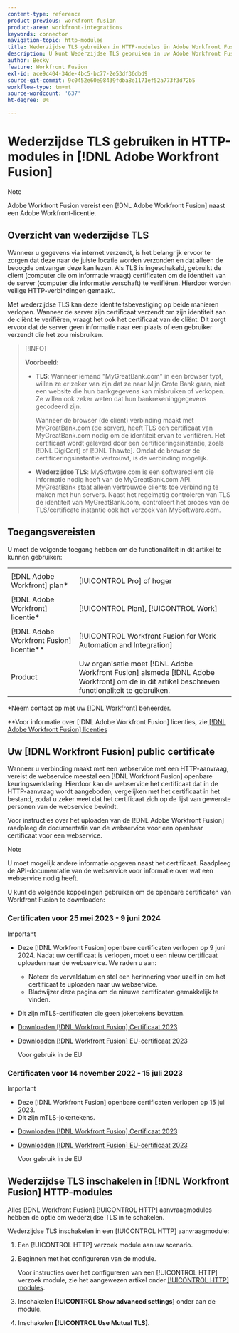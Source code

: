 ```yaml
---
content-type: reference
product-previous: workfront-fusion
product-area: workfront-integrations
keywords: connector
navigation-topic: http-modules
title: Wederzijdse TLS gebruiken in HTTP-modules in Adobe Workfront Fusion
description: U kunt Wederzijdse TLS gebruiken in uw Adobe Workfront Fusion HTTP-modules, zodat beide zijden van de informatietransactie de identiteit van de ander kunnen verifiëren.
author: Becky
feature: Workfront Fusion
exl-id: ace9c404-34de-4bc5-bc77-2e53df36dbd9
source-git-commit: 9c0452e60e98439fdba8e1171ef52a773f3d72b5
workflow-type: tm+mt
source-wordcount: '637'
ht-degree: 0%

---
```


# Wederzijdse TLS gebruiken in HTTP-modules in [!DNL Adobe Workfront Fusion]

>[!NOTE]
>
>Adobe Workfront Fusion vereist een [!DNL Adobe Workfront Fusion] naast een Adobe Workfront-licentie.

## Overzicht van wederzijdse TLS

Wanneer u gegevens via internet verzendt, is het belangrijk ervoor te zorgen dat deze naar de juiste locatie worden verzonden en dat alleen de beoogde ontvanger deze kan lezen. Als TLS is ingeschakeld, gebruikt de client (computer die om informatie vraagt) certificaten om de identiteit van de server (computer die informatie verschaft) te verifiëren. Hierdoor worden veilige HTTP-verbindingen gemaakt.

Met wederzijdse TLS kan deze identiteitsbevestiging op beide manieren verlopen. Wanneer de server zijn certificaat verzendt om zijn identiteit aan de cliënt te verifiëren, vraagt het ook het certificaat van de cliënt. Dit zorgt ervoor dat de server geen informatie naar een plaats of een gebruiker verzendt die het zou misbruiken.

>[!INFO]
>
>**Voorbeeld:**
>
>* **TLS**: Wanneer iemand &quot;MyGreatBank.com&quot; in een browser typt, willen ze er zeker van zijn dat ze naar Mijn Grote Bank gaan, niet een website die hun bankgegevens kan misbruiken of verkopen. Ze willen ook zeker weten dat hun bankrekeninggegevens gecodeerd zijn.
   >
   >   Wanneer de browser (de client) verbinding maakt met MyGreatBank.com (de server), heeft TLS een certificaat van MyGreatBank.com nodig om de identiteit ervan te verifiëren. Het certificaat wordt geleverd door een certificeringsinstantie, zoals [!DNL DigiCert] of [!DNL Thawte]. Omdat de browser de certificeringsinstantie vertrouwt, is de verbinding mogelijk.
>
>* **Wederzijdse TLS**: MySoftware.com is een softwareclient die informatie nodig heeft van de MyGreatBank.com API. MyGreatBank staat alleen vertrouwde clients toe verbinding te maken met hun servers. Naast het regelmatig controleren van TLS de identiteit van MyGreatBank.com, controleert het proces van de TLS/certificate instantie ook het verzoek van MySoftware.com.


## Toegangsvereisten

U moet de volgende toegang hebben om de functionaliteit in dit artikel te kunnen gebruiken:

<table style="table-layout:auto"> 
 <col> 
 <col> 
 <tbody> 
  <tr> 
   <td role="rowheader">[!DNL Adobe Workfront] plan*</td> 
   <td> <p>[!UICONTROL Pro] of hoger</p> </td> 
  </tr> 
  <tr data-mc-conditions=""> 
   <td role="rowheader">[!DNL Adobe Workfront] licentie*</td> 
   <td> <p>[!UICONTROL Plan], [!UICONTROL Work]</p> </td> 
  </tr> 
  <tr> 
   <td role="rowheader">[!DNL Adobe Workfront Fusion] licentie**</td> 
   <td> <p>[!UICONTROL Workfront Fusion for Work Automation and Integration] </p> </td> 
  </tr> 
  <tr> 
   <td role="rowheader">Product</td> 
   <td>Uw organisatie moet [!DNL Adobe Workfront Fusion] alsmede [!DNL Adobe Workfront] om de in dit artikel beschreven functionaliteit te gebruiken.</td> 
  </tr> 
 </tbody> 
</table>

&#42;Neem contact op met uw [!DNL Workfront] beheerder.

&#42;&#42;Voor informatie over [!DNL Adobe Workfront Fusion] licenties, zie [[!DNL Adobe Workfront Fusion] licenties](../../../workfront-fusion/get-started/license-automation-vs-integration.md)

## Uw [!DNL Workfront Fusion] public certificate


Wanneer u verbinding maakt met een webservice met een HTTP-aanvraag, vereist de webservice meestal een [!DNL Workfront Fusion] openbare keuringsverklaring. Hierdoor kan de webservice het certificaat dat in de HTTP-aanvraag wordt aangeboden, vergelijken met het certificaat in het bestand, zodat u zeker weet dat het certificaat zich op de lijst van gewenste personen van de webservice bevindt.

Voor instructies over het uploaden van de [!DNL Adobe Workfront Fusion] raadpleeg de documentatie van de webservice voor een openbaar certificaat voor een webservice.

>[!NOTE]
>
>U moet mogelijk andere informatie opgeven naast het certificaat. Raadpleeg de API-documentatie van de webservice voor informatie over wat een webservice nodig heeft.

U kunt de volgende koppelingen gebruiken om de openbare certificaten van Workfront Fusion te downloaden:

### Certificaten voor 25 mei 2023 - 9 juni 2024

>[!IMPORTANT]
>
>* Deze [!DNL Workfront Fusion] openbare certificaten verlopen op 9 juni 2024. Nadat uw certificaat is verlopen, moet u een nieuw certificaat uploaden naar de webservice. We raden u aan:
   >
   >   * Noteer de vervaldatum en stel een herinnering voor uzelf in om het certificaat te uploaden naar uw webservice.
   >   * Bladwijzer deze pagina om de nieuwe certificaten gemakkelijk te vinden.
>
>* Dit zijn mTLS-certificaten die geen jokertekens bevatten.


* [Downloaden [!DNL Workfront Fusion] Certificaat 2023](/help/quicksilver/workfront-fusion/apps-and-their-modules/http-modules/assets/fusion-prod-eu-mtls-certificate.pem)
* [Downloaden [!DNL Workfront Fusion] EU-certificaat 2023](/help/quicksilver/workfront-fusion/apps-and-their-modules/http-modules/assets/fusion-prod-eu-mtls-certificate.pem)

   Voor gebruik in de EU

### Certificaten voor 14 november 2022 - 15 juli 2023

>[!IMPORTANT]
>
>* Deze [!DNL Workfront Fusion] openbare certificaten verlopen op 15 juli 2023.
>* Dit zijn mTLS-jokertekens.


* [Downloaden [!DNL Workfront Fusion] Certificaat 2023](https://cdn.experience.workfront.com/Documentation/Workfront+Fusion+2.0+public+certificates/app_workfrontfusion_com-jul-15-2023+updated.cer)
* [Downloaden [!DNL Workfront Fusion] EU-certificaat 2023](https://cdn.experience.workfront.com/Documentation/Workfront+Fusion/app-eu_workfrontfusion_com-jul-15-2023.cer)

   Voor gebruik in de EU

## Wederzijdse TLS inschakelen in [!DNL Workfront Fusion] HTTP-modules

Alles [!DNL Workfront Fusion] [!UICONTROL HTTP] aanvraagmodules hebben de optie om wederzijdse TLS in te schakelen.

Wederzijdse TLS inschakelen in een [!UICONTROL HTTP] aanvraagmodule:

1. Een [!UICONTROL HTTP] verzoek module aan uw scenario.
1. Beginnen met het configureren van de module.

   Voor instructies over het configureren van een [!UICONTROL HTTP] verzoek module, zie het aangewezen artikel onder [[!UICONTROL HTTP] modules](../../../workfront-fusion/apps-and-their-modules/http-modules/http-modules-1.md).

1. Inschakelen **[!UICONTROL Show advanced settings]** onder aan de module.
1. Inschakelen **[!UICONTROL Use Mutual TLS]**.
